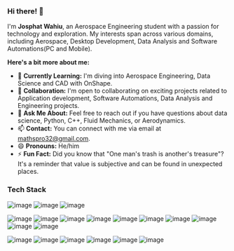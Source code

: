 ### Hi there! 👋

I'm **Josphat Wahiu**, an Aerospace Engineering student with a passion for technology and exploration. My interests span across various domains, including Aerospace, Desktop Development, Data Analysis and Software Automations(PC and Mobile).

**Here's a bit more about me:**

- 🌱 **Currently Learning:** I'm diving into Aerospace Engineering, Data Science and CAD with OnShape.
- 👯 **Collaboration:** I'm open to collaborating on exciting projects related to Application development, Software Automations, Data Analysis and Engineering projects.
- 💬 **Ask Me About:** Feel free to reach out if you have questions about data science, Python, C++, Fluid Mechanics, or Aerodynamics.
- 📫 **Contact:** You can connect with me via email at mathspro32@gmail.com.
- 😄 **Pronouns:** He/him
- ⚡ **Fun Fact:** Did you know that "One man's trash is another's treasure"? It's a reminder that value is subjective and can be found in unexpected places.

### Tech Stack
![image](https://github.com/user-attachments/assets/99f4f053-3f83-4151-90cb-5b360ae7aff3)
![image](https://github.com/user-attachments/assets/6a5b0cd9-e7d1-411d-b771-4608056d68f5)
![image](https://github.com/user-attachments/assets/8529081b-80e1-4e38-a68c-686d6d9b51da)

![image](https://github.com/user-attachments/assets/fbd07f37-143a-4f05-ac83-3d7df0cd5992)
![image](https://github.com/user-attachments/assets/0f095c4e-1dd9-448d-8ed0-cf294214d40e)
![image](https://github.com/user-attachments/assets/2c432803-fc56-42f2-9e2b-2767ccfca774)
![image](https://github.com/user-attachments/assets/f0f918e5-89a0-412a-8ef5-10f1a0966d2e)
![image](https://github.com/user-attachments/assets/63daf518-7fa5-4bf9-ad02-2c3fb3059c05)
![image](https://github.com/user-attachments/assets/7708c58e-635a-4211-bea5-8067bc19c688)
![image](https://github.com/user-attachments/assets/ff804490-0024-4c5a-b55e-6a0723e8e976)
![image](https://github.com/user-attachments/assets/89960425-b910-4f23-9d37-54afca591ec7)
![image](https://github.com/user-attachments/assets/3b7ff044-a565-43d1-a0af-da935d4a43fd)
![image](https://github.com/user-attachments/assets/c5b0a441-b5af-40e9-a13a-f5c20aa803bf)

![image](https://github.com/user-attachments/assets/04ea9f59-ab4b-418a-bc6a-d585b3bbb2e1)
![image](https://github.com/user-attachments/assets/47537ac7-e225-4285-a1ca-d7a43ead721c)
![image](https://github.com/user-attachments/assets/7e4b0e5a-64f2-4f0f-b17b-b2cad8d420b3)
![image](https://github.com/user-attachments/assets/199da178-b35e-4a8a-a72a-af6412b124d6)
![image](https://github.com/user-attachments/assets/8c68fc1e-4a1a-4d82-aa26-f4e91c9a7f7f)
![image](https://github.com/user-attachments/assets/4964bba3-c07b-4b13-adb9-bfda4a0e1b2b)



